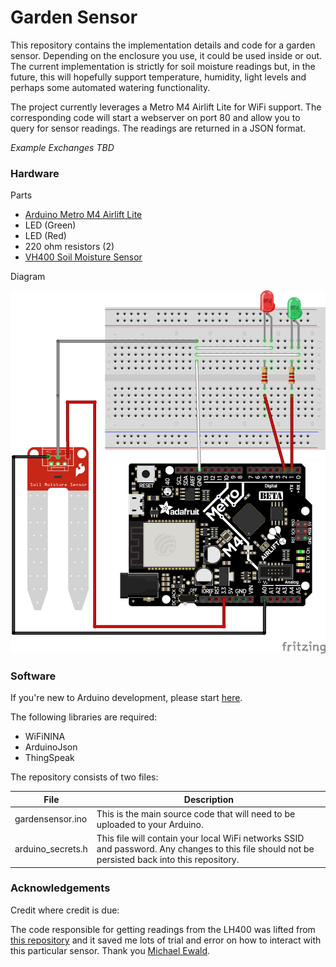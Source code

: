 # Garden Sensor

This repository contains the implementation details and code for a garden sensor.  Depending on the enclosure you use, it could be used inside or out.  The current implementation is strictly for soil moisture readings but, in the future, this will hopefully support temperature, humidity, light levels and perhaps some automated watering functionality.

The project currently leverages a Metro M4 Airlift Lite for WiFi support.  The corresponding code will start a webserver on port 80 and allow you to query for sensor readings.  The readings are returned in a JSON format.

*Example Exchanges TBD*
### Hardware

Parts

- [Arduino Metro M4 Airlift Lite](https://www.adafruit.com/product/4000)
- LED (Green)
- LED (Red)
- 220 ohm resistors (2)
- [VH400 Soil Moisture Sensor](https://vegetronix.com/soil-moisture-sensor)

Diagram


![wiring diagram](https://github.com/gdubin/gardensensor/blob/main/sketch.png?raw=true)

### Software

If you're new to Arduino development, please start [here](https://docs.arduino.cc/learn/starting-guide/getting-started-arduino/).

The following libraries are required:

- WiFiNINA
- ArduinoJson
- ThingSpeak

The repository consists of two files:

| File              | Description                                                                                                                                     |
| ----------------- | ----------------------------------------------------------------------------------------------------------------------------------------------- |
| gardensensor.ino  | This is the main source code that will need to be uploaded to your Arduino.                                                                     |
| arduino_secrets.h | This file will contain your local WiFi networks SSID and password.  Any changes to this file should not be persisted back into this repository. |

### Acknowledgements

Credit where credit is due:

The code responsible for getting readings from the LH400 was lifted from [this repository](https://gist.github.com/lx-88/413b48ced6b79300ea76) and it saved me lots of trial and error on how to interact with this particular sensor.  Thank you [Michael Ewald](https://gist.github.com/lx-88).
